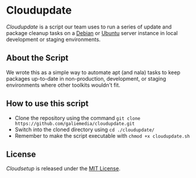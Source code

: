 # Cloudupdate
*Cloudupdate* is a script our team uses to run a series of update and package cleanup tasks on a [Debian](https://www.debian.org/) or [Ubuntu](https://ubuntu.com/server) server instance in local development or staging environments.

## About the Script
We wrote this as a simple way to automate apt (and nala) tasks to keep packages up-to-date in non-production, development, or staging environments where other toolkits wouldn't fit.

## How to use this script
 - Clone the repository using the command `git clone https://github.com/galiemedia/cloudupdate.git`
 - Switch into the cloned directory using `cd ./cloudupdate/`
 - Remember to make the script executable with `chmod +x cloudupdate.sh`

## License
*Cloudsetup* is released under the [MIT License](https://opensource.org/licenses/MIT).